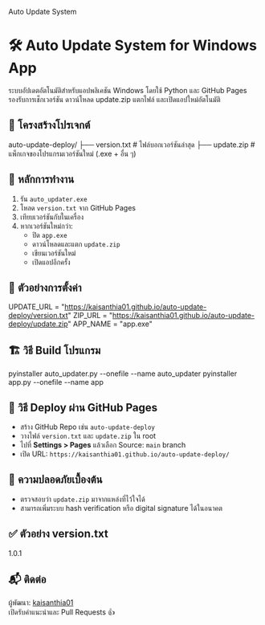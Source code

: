 Auto Update System

# 🛠️ Auto Update System for Windows App

ระบบอัปเดตอัตโนมัติสำหรับแอปพลิเคชัน Windows โดยใช้ Python และ GitHub Pages  
รองรับการเช็กเวอร์ชัน ดาวน์โหลด update.zip แตกไฟล์ และเปิดแอปใหม่อัตโนมัติ

## 📁 โครงสร้างโปรเจกต์

auto-update-deploy/
├── version.txt # ไฟล์บอกเวอร์ชันล่าสุด
├── update.zip # แพ็กเกจของโปรแกรมเวอร์ชันใหม่ (.exe + อื่น ๆ)

## 🧠 หลักการทำงาน

1.  รัน `auto_updater.exe`
2.  โหลด `version.txt` จาก GitHub Pages
3.  เทียบเวอร์ชันกับในเครื่อง
4.  หากเวอร์ชันใหม่กว่า:
    - ปิด `app.exe`
    - ดาวน์โหลดและแตก `update.zip`
    - เขียนเวอร์ชันใหม่
    - เปิดแอปอีกครั้ง

## 🐍 ตัวอย่างการตั้งค่า

UPDATE_URL = "https://kaisanthia01.github.io/auto-update-deploy/version.txt"
ZIP_URL = "https://kaisanthia01.github.io/auto-update-deploy/update.zip"
APP_NAME = "app.exe"

## 🏗️ วิธี Build โปรแกรม

pyinstaller auto_updater.py --onefile --name auto_updater
pyinstaller app.py --onefile --name app

## 🚀 วิธี Deploy ผ่าน GitHub Pages

- สร้าง GitHub Repo เช่น `auto-update-deploy`
- วางไฟล์ `version.txt` และ `update.zip` ใน root
- ไปที่ **Settings > Pages** แล้วเลือก Source: `main` branch
- เปิด URL: `https://kaisanthia01.github.io/auto-update-deploy/`

## 🔐 ความปลอดภัยเบื้องต้น

- ตรวจสอบว่า `update.zip` มาจากแหล่งที่ไว้ใจได้
- สามารถเพิ่มระบบ hash verification หรือ digital signature ได้ในอนาคต

## ✅ ตัวอย่าง version.txt

1.0.1

## 📬 ติดต่อ

ผู้พัฒนา: [kaisanthia01](https://github.com/kaisanthia01)  
เปิดรับคำแนะนำและ Pull Requests 👍
